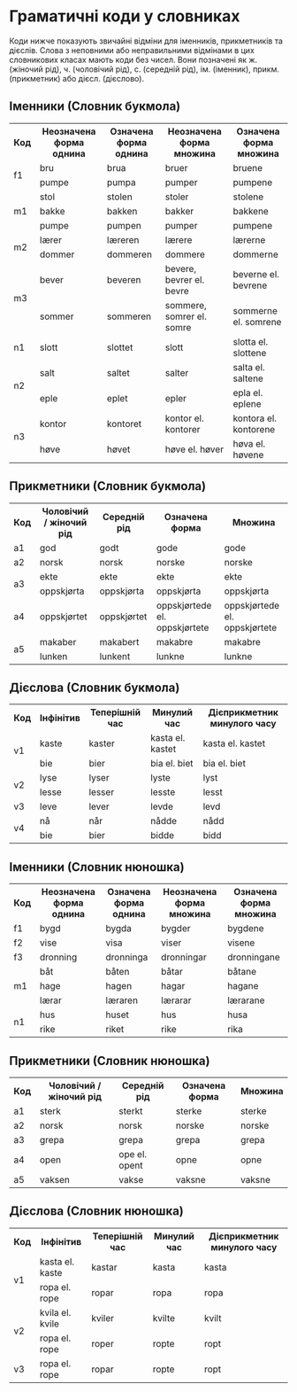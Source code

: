 # Граматичні коди у словниках
Коди нижче показують звичайні відміни для іменників, прикметників та дієслів. Слова з неповними або неправильними відмінами в цих словникових класах мають коди без чисел. Вони позначені як ж. (жіночий рід), ч. (чоловічий рід), с. (середній рід), ім. (іменник), прикм. (прикметник) або дієсл. (дієслово).

## Іменники (Словник букмола)
<table class="table table-bordered">
              <tbody>
                <tr>
                  <th>Код</th>
                  <th>Неозначена форма однина</th>
                  <th>Означена форма однина</th>
                  <th>Неозначена форма множина</th>
                  <th>Означена форма множина</th>
                </tr>
                <tr>
                  <td rowspan="2">f1</td>
                  <td>bru</td>
                  <td>brua</td>
                  <td>bruer</td>
                  <td>bruene</td>
                </tr>
                <tr>
                  <td>pumpe</td>
                  <td>pumpa</td>
                  <td>pumper</td>
                  <td>pumpene</td>
                </tr>
                <tr>
                  <td rowspan="3">m1</td>
                  <td>stol</td>
                  <td>stolen</td>
                  <td>stoler</td>
                  <td>stolene</td>
                </tr>
                <tr>
                  <td>bakke</td>
                  <td>bakken</td>
                  <td>bakker</td>
                  <td>bakkene</td>
                </tr>
                <tr>
                  <td>pumpe</td>
                  <td>pumpen</td>
                  <td>pumper</td>
                  <td>pumpene</td>
                </tr>
                <tr>
                  <td rowspan="2">m2</td>
                  <td>lærer</td>
                  <td>læreren</td>
                  <td>lærere</td>
                  <td>lærerne</td>
                </tr>
                <tr>
                  <td>dommer</td>
                  <td>dommeren</td>
                  <td>dommere</td>
                  <td>dommerne</td>
                </tr>
                <tr>
                  <td rowspan="2">m3</td>
                  <td>bever</td>
                  <td>beveren</td>
                  <td>bevere, bevrer el. bevre</td>
                  <td>beverne el. bevrene</td>
                </tr>
                <tr>
                  <td>sommer</td>
                  <td>sommeren</td>
                  <td>sommere, somrer el. somre</td>
                  <td>sommerne el. somrene</td>
                </tr>
                <tr>
                  <td>n1</td>
                  <td>slott</td>
                  <td>slottet</td>
                  <td>slott</td>
                  <td>slotta el. slottene</td>
                </tr>
                <tr>
                  <td rowspan="2">n2</td>
                  <td>salt</td>
                  <td>saltet</td>
                  <td>salter</td>
                  <td>salta el. saltene</td>
                </tr>
                <tr>
                  <td>eple</td>
                  <td>eplet</td>
                  <td>epler</td>
                  <td>epla el. eplene</td>
                </tr>
                <tr>
                  <td rowspan="2">n3</td>
                  <td>kontor</td>
                  <td>kontoret</td>
                  <td>kontor el. kontorer</td>
                  <td>kontora el. kontorene</td>
                </tr>
                <tr>
                  <td>høve</td>
                  <td>høvet</td>
                  <td>høve el. høver</td>
                  <td>høva el. høvene</td>
                </tr>
              </tbody>
            </table>

## Прикметники (Словник букмола)
 <table class="table table-bordered">
<tbody>
<tr>
    <th>Код</th>
    <th>Чоловічий / жіночий рід</th>
    <th>Середній рід</th>
    <th>Означена форма</th>
    <th>Множина</th>
</tr>
<tr>
    <td>a1</td>
    <td>god</td>
    <td>godt</td>
    <td>gode</td>
    <td>gode</td>
</tr>
<tr>
    <td>a2</td>
    <td>norsk</td>
    <td>norsk</td>
    <td>norske</td>
    <td>norske</td>
</tr>
<tr>
    <td rowspan="2">a3</td>
    <td>ekte</td>
    <td>ekte</td>
    <td>ekte</td>
    <td>ekte</td>
</tr>
<tr>
    <td>oppskjørta</td>
    <td>oppskjørta</td>
    <td>oppskjørta</td>
    <td>oppskjørta</td>
</tr>
<tr>
    <td>a4</td>
    <td>oppskjørtet</td>
    <td>oppskjørtet</td>
    <td>oppskjørtede el. oppskjørtete</td>
    <td>oppskjørtede el. oppskjørtete</td>
</tr>
<tr>
    <td rowspan="2">a5</td>
    <td>makaber</td>
    <td>makabert</td>
    <td>makabre</td>
    <td>makabre</td>
</tr>
<tr>
    <td>lunken</td>
    <td>lunkent</td>
    <td>lunkne</td>
    <td>lunkne</td>
</tr>
</tbody>
</table>

## Дієслова (Словник букмола)
 <table class="table table-bordered">
              <tbody>
                <tr>
                  <th>Код</th>
                  <th>Інфінітив</th>
                  <th>Теперішній час</th>
                  <th>Минулий час</th>
                  <th>Дієприкметник минулого часу</th>
                </tr>
                <tr>
                  <td rowspan="2">v1</td>
                  <td>kaste</td>
                  <td>kaster</td>
                  <td>kasta el. kastet</td>
                  <td>kasta el. kastet</td>
                </tr>
                <tr>
                  <td>bie</td>
                  <td>bier</td>
                  <td>bia el. biet</td>
                  <td>bia el. biet</td>
                </tr>
                <tr>
                  <td rowspan="2">v2</td>
                  <td>lyse</td>
                  <td>lyser</td>
                  <td>lyste</td>
                  <td>lyst</td>
                </tr>
                <tr>
                  <td>lesse</td>
                  <td>lesser</td>
                  <td>lesste</td> 
                  <td>lesst</td>
                </tr>
                <tr>
                  <td>v3</td>
                  <td>leve</td>
                  <td>lever</td>
                  <td>levde</td>
                  <td>levd</td>
                </tr>
                <tr>
                   <td rowspan="2">v4</td>
                  <td>nå</td>
                  <td>når</td>
                  <td>nådde</td>
                  <td>nådd</td>
                </tr>
                <tr>
                  <td>bie</td>
                  <td>bier</td>
                  <td>bidde</td>
                  <td>bidd</td>
                </tr>
              </tbody>
            </table>

## Іменники (Словник нюношка)
<table class="table table-bordered">
              <tr>
                <th>Код</th>
                <th>Неозначена форма однина</th>
                <th>Означена форма однина</th>
                <th>Неозначена форма множина</th>
                <th>Означена форма множина</th>
              </tr>
              <tr>
                <td>f1</td>
                <td> bygd</td>
                <td> bygda</td>
                <td> bygder</td>
                <td> bygdene</td>
              </tr>
              <tr>
                <td>f2</td>
                <td> vise</td>
                <td> visa</td>
                <td> viser</td>
                <td> visene</td>
              </tr>
              <tr>
                 <td>f3</td>
                <td> dronning</td>
                <td> dronninga</td>
                <td> dronningar</td>
                <td> dronningane</td>
              </tr>
              <tr>
                <td rowspan="3">m1</td>
                <td> båt</td>
                <td> båten</td>
                <td> båtar</td>
                <td> båtane</td>
              </tr>
              <tr>
                <td>hage</td>
                <td>hagen</td>
                <td>hagar</td>
                <td>hagane</td>
              </tr>
              <tr>
                <td> lærar</td>
                <td> læraren</td>
                <td> lærarar</td>
                <td> lærarane</td>
              </tr>
              <tr>
                <td rowspan="2">n1</td>
                <td> hus</td>
                <td> huset</td>
                <td> hus</td>
                <td> husa</td>
              </tr>
              <tr>
                <td> rike</td>
                <td> riket</td>
                <td> rike</td>
                <td> rika</td>
              </tr>
            </table>

## Прикметники (Словник нюношка)
 <table class="table table-bordered">
              <tr>
                <th>Код</th>
                <th>Чоловічий / жіночий рід</th>
                <th>Середній рід</th>
                <th>Означена форма</th>
                <th>Множина</th>
              </tr>
              <tr>
                <td>a1</td>
                <td> sterk</td>
                <td> sterkt</td>
                <td> sterke</td>
                <td> sterke</td>
              </tr>
              <tr>
                <td>a2</td>
                <td> norsk</td>
                <td> norsk</td>
                <td> norske</td>
                <td> norske</td>
              </tr>
              <tr>
                 <td>a3</td>
                <td> grepa</td>
                <td> grepa</td>
                 <td> grepa</td>
                <td> grepa</td>
              </tr>
              <tr>
                <td>a4</td>
                <td> open</td>
                <td> ope el. opent</td>
                <td> opne</td>
                <td> opne</td>
              </tr>
              <tr>
                <td>a5</td>
                <td> vaksen</td>
                <td> vakse</td>
                <td> vaksne</td>
                <td> vaksne</td>
              </tr>
            </table>

## Дієслова (Словник нюношка)
<table class="table table-bordered">
              <tr>
                <th>Код</th>
                <th>Інфінітив</th>
                <th>Теперішній час</th>
                <th>Минулий час</th>
                <th>Дієприкметник минулого часу</th>
              </tr>
              <tr>
                <td rowspan="2">v1</td>
                <td> kasta el. kaste</td>
                <td> kastar</td>
                <td> kasta</td>
                <td> kasta</td>
              </tr>
              <tr>
                <td> ropa el. rope</td>
                <td> ropar</td>
                <td> ropa</td>
                <td> ropa</td>
              </tr>
              <tr>
                <td rowspan="2">v2</td>
                <td> kvila el. kvile</td>
                <td> kviler</td>
                <td> kvilte</td>
                <td> kvilt</td>
              </tr>
              <tr>
                 <td>ropa el. rope</td>
                <td> roper</td>
                 <td> ropte</td>
                <td> ropt</td>
              </tr>
              <tr>
                <td>v3</td>
                <td> ropa el. rope</td>
                <td> ropar</td>
                <td> ropte</td>
                <td> ropt</td>
              </tr>
            </table>
